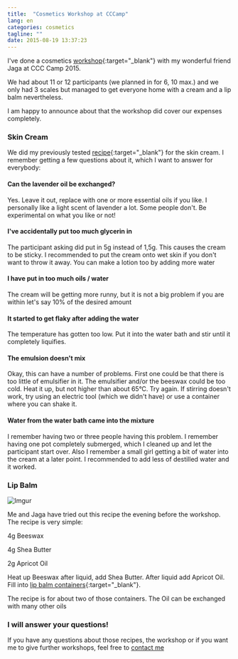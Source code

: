 ```yaml
---
title:  "Cosmetics Workshop at CCCamp"
lang: en
categories: cosmetics
tagline: ""
date: 2015-08-19 13:37:23
---
```


I've done a cosmetics [workshop]{:target="_blank"} with my wonderful friend Jaga at CCC Camp 2015. 

We had about 11 or 12 participants (we planned in for 6, 10 max.) and we only had 3 scales but managed to get everyone home with a cream and a lip balm nevertheless.

I am happy to announce about that the workshop did cover our expenses completely.

### Skin Cream

We did my previously tested [recipe]{:target="_blank"} for the skin cream. I remember getting a few questions about it, which I want to answer for everybody:

#### Can the lavender oil be exchanged?
Yes. Leave it out, replace with one or more essential oils if you like. I personally like a light scent of lavender a lot. Some people don't. Be experimental on what you like or not!

#### I've accidentally put too much glycerin in
The participant asking did put in 5g instead of 1,5g. This causes the cream to be sticky. I recommended to put the cream onto wet skin if you don't want to throw it away. You can make a lotion too by adding more water

#### I have put in too much oils / water
The cream will be getting more runny, but it is not a big problem if you are within let's say 10% of the desired amount

#### It started to get flaky after adding the water
The temperature has gotten too low. Put it into the water bath and stir until it completely liquifies.

#### The emulsion doesn't mix
Okay, this can have a number of problems. First one could be that there is too little of emulsifier in it. The emulsifier and/or the beeswax could be too cold. Heat it up, but not higher than about 65°C. Try again. If stirring doesn't work, try using an electric tool (which we didn't have) or use a container where you can shake it.

#### Water from the water bath came into the mixture
I remember having two or three people having this problem. I remember having one pot completely submerged, which I cleaned up and let the participant start over. Also I remember a small girl getting a bit of water into the cream at a later point. I recommended to add less of destilled water and it worked.


### Lip Balm
![Imgur](http://i.imgur.com/7vhe49Em.jpg)

Me and Jaga have tried out this recipe the evening before the workshop. The recipe is very simple:

4g Beeswax

4g Shea Butter

2g Apricot Oil

Heat up Beeswax after liquid, add Shea Butter. After liquid add Apricot Oil. Fill into [lip balm containers]{:target="_blank"}. 

The recipe is for about two of those containers. The Oil can be exchanged with many other oils

### I will answer your questions!

If you have any questions about those recipes, the workshop or if you want me to give further workshops, feel free to [contact me]


[recipe]: https://github.com/Joaz/cosmetics_recipes/blob/master/cream_2015_07_07.csv
[workshop]: https://events.ccc.de/camp/2015/wiki/Session:Make_your_own_skin_cream
[lip balm containers]: http://rover.ebay.com/rover/1/707-53477-19255-0/1?icep_ff3=2&pub=5575133956&toolid=10001&campid=5337728817&customid=&icep_item=271712407710&ipn=psmain&icep_vectorid=229487&kwid=902099&mtid=824&kw=lg
[contact me]: /imprint


